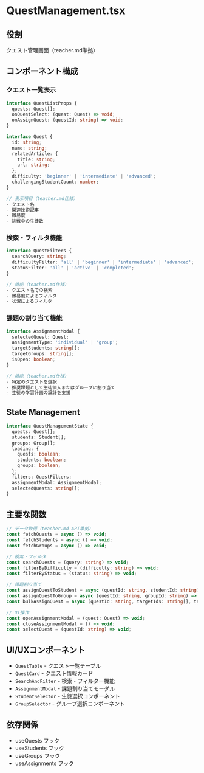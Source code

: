 # QuestManagement.tsx

## 役割
クエスト管理画面（teacher.md準拠）

## コンポーネント構成

### クエスト一覧表示
```typescript
interface QuestListProps {
  quests: Quest[];
  onQuestSelect: (quest: Quest) => void;
  onAssignQuest: (questId: string) => void;
}

interface Quest {
  id: string;
  name: string;
  relatedArticle: {
    title: string;
    url: string;
  };
  difficulty: 'beginner' | 'intermediate' | 'advanced';
  challengingStudentCount: number;
}

// 表示項目（teacher.md仕様）
- クエスト名
- 関連技術記事
- 難易度
- 挑戦中の生徒数
```

### 検索・フィルタ機能
```typescript
interface QuestFilters {
  searchQuery: string;
  difficultyFilter: 'all' | 'beginner' | 'intermediate' | 'advanced';
  statusFilter: 'all' | 'active' | 'completed';
}

// 機能（teacher.md仕様）
- クエスト名での検索
- 難易度によるフィルタ
- 状況によるフィルタ
```

### 課題の割り当て機能
```typescript
interface AssignmentModal {
  selectedQuest: Quest;
  assignmentType: 'individual' | 'group';
  targetStudents: string[];
  targetGroups: string[];
  isOpen: boolean;
}

// 機能（teacher.md仕様）
- 特定のクエストを選択
- 推奨課題として生徒個人またはグループに割り当て
- 生徒の学習計画の設計を支援
```

## State Management
```typescript
interface QuestManagementState {
  quests: Quest[];
  students: Student[];
  groups: Group[];
  loading: {
    quests: boolean;
    students: boolean;
    groups: boolean;
  };
  filters: QuestFilters;
  assignmentModal: AssignmentModal;
  selectedQuests: string[];
}
```

## 主要な関数
```typescript
// データ取得（teacher.md API準拠）
const fetchQuests = async () => void;
const fetchStudents = async () => void;
const fetchGroups = async () => void;

// 検索・フィルタ
const searchQuests = (query: string) => void;
const filterByDifficulty = (difficulty: string) => void;
const filterByStatus = (status: string) => void;

// 課題割り当て
const assignQuestToStudent = async (questId: string, studentId: string) => void;
const assignQuestToGroup = async (questId: string, groupId: string) => void;
const bulkAssignQuest = async (questId: string, targetIds: string[], targetType: 'students' | 'groups') => void;

// UI操作
const openAssignmentModal = (quest: Quest) => void;
const closeAssignmentModal = () => void;
const selectQuest = (questId: string) => void;
```

## UI/UXコンポーネント
- `QuestTable` - クエスト一覧テーブル
- `QuestCard` - クエスト情報カード
- `SearchAndFilter` - 検索・フィルター機能
- `AssignmentModal` - 課題割り当てモーダル
- `StudentSelector` - 生徒選択コンポーネント
- `GroupSelector` - グループ選択コンポーネント

## 依存関係
- useQuests フック
- useStudents フック
- useGroups フック
- useAssignments フック